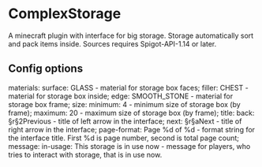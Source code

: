 # ComplexStorage
A minecraft plugin with interface for big storage. Storage automatically sort and pack items inside.
Sources requires Spigot-API-1.14 or later.

## Config options

materials:
  surface: GLASS - material for storage box faces;
  filler: CHEST - material for storage box inside;
  edge: SMOOTH_STONE - material for storage box frame;
size:
  minimum: 4 - minimum size of storage box (by frame);
  maximum: 20 - maximum size of storage box (by frame);
title:
  back: §r§2Previous - title of left arrow in the interface;
  next: §r§aNext - title of right arrow in the interface;
  page-format: Page %d of %d - format string for the interface title. First %d is page number, second is total page count;
message:
  in-usage: This storage is in use now - message for players, who tries to interact with storage, that is in use now.
